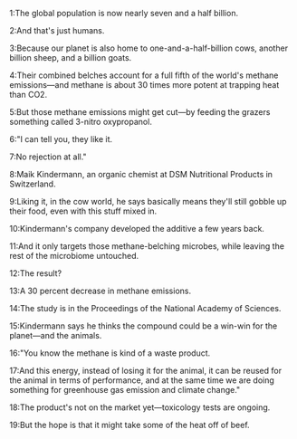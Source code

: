 
1:The global population is now nearly seven and a half billion.

2:And that's just humans.

3:Because our planet is also home to one-and-a-half-billion cows, another billion sheep, and a billion goats.

4:Their combined belches account for a full fifth of the world's methane emissions—and methane is about 30 times more potent at trapping heat than CO2.

5:But those methane emissions might get cut—by feeding the grazers something called 3-nitro oxypropanol.

6:"I can tell you, they like it.

7:No rejection at all."

8:Maik Kindermann, an organic chemist at DSM Nutritional Products in Switzerland.

9:Liking it, in the cow world, he says basically means they'll still gobble up their food, even with this stuff mixed in.

10:Kindermann's company developed the additive a few years back.

11:And it only targets those methane-belching microbes, while leaving the rest of the microbiome untouched.

12:The result?

13:A 30 percent decrease in methane emissions.

14:The study is in the Proceedings of the National Academy of Sciences.

15:Kindermann says he thinks the compound could be a win-win for the planet—and the animals.

16:"You know the methane is kind of a waste product.

17:And this energy, instead of losing it for the animal, it can be reused for the animal in terms of performance, and at the same time we are doing something for greenhouse gas emission and climate change."

18:The product's not on the market yet—toxicology tests are ongoing.

19:But the hope is that it might take some of the heat off of beef.


